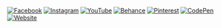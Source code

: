 [![Facebook](https://img.shields.io/badge/-Facebook-blue?logo=facebook&logoColor=white&style=for-the-badge)](https://www.facebook.com/fuadhasanshihabyt/)
[![Instagram](https://img.shields.io/badge/-Instagram-E4405F?logo=instagram&logoColor=white&style=for-the-badge)](https://www.instagram.com/fuadhasan_shihab/)
[![YouTube](https://img.shields.io/badge/-YouTube-FF0000?logo=youtube&logoColor=white&style=for-the-badge)](https://youtube.com/channel/UCVXhsiFQQAd727b5SwbbouA)
[![Behance](https://img.shields.io/badge/-Behance-1769FF?logo=behance&logoColor=white&style=for-the-badge)](https://www.behance.net/fuadhasanshihab)
[![Pinterest](https://img.shields.io/badge/-Pinterest-E60023?logo=pinterest&logoColor=white&style=for-the-badge)](https://www.pinterest.com/fuadhasan_shihab/)
[![CodePen](https://img.shields.io/badge/-CodePen-000000?logo=codepen&logoColor=white&style=for-the-badge)](https://codepen.io/fuadhasanshihab)
[![Website](https://img.shields.io/badge/-Website-0000FF?style=for-the-badge)](https://fuadhasanshihab.blogspot.com/)
